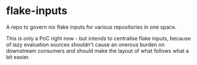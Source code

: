 # flake-inputs
A repo to govern nix flake inputs for various repositories in one space.

This is only a PoC right now - but intends to centralise flake inputs, because of 
lazy evaluation sources shouldn't cause an onerous burden on downstream consumers
and should make the layout of what follows what a bit easier.